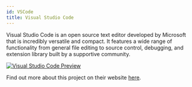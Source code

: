 ```yaml
---
id: VSCode
title: Visual Studio Code
---
```


Visual Studio Code is an open source text editor developed by Microsoft that is incredibly versatile and compact. It features a wide range of functionality from general file editing to source control, debugging, and extension library built by a supportive community. 

[<img alt="Visual Studio Code Preview" src="/img/VSCode.png" />](https://code.visualstudio.com/)

Find out more about this project on their website [here](https://code.visualstudio.com/).
